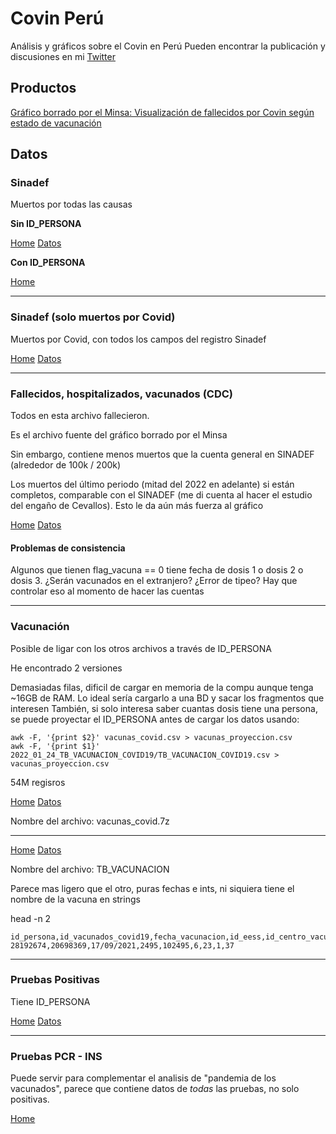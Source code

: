 # Covin Perú

Análisis y gráficos sobre el Covin en Perú
Pueden encontrar la publicación y discusiones en mi [Twitter](https://twitter.com/gjrossir)

## Productos

[Gráfico borrado por el Minsa: Visualización de fallecidos por Covin según estado de vacunación](https://datawrapper.dwcdn.net/naPx1/)


## Datos

### Sinadef


Muertos por todas las causas

**Sin ID_PERSONA**

[Home](https://www.datosabiertos.gob.pe/dataset/informaci%C3%B3n-de-fallecidos-del-sistema-nacional-de-defunciones-ministerio-de-salud/resource)
[Datos](https://cloud.minsa.gob.pe/s/nqF2irNbFomCLaa/download)


**Con ID_PERSONA**

[Home](https://www.datosabiertos.gob.pe/dataset/sinadef-certificado-defunciones)



----------------

### Sinadef (solo muertos por Covid)

Muertos por Covid, con todos los campos del registro Sinadef

[Home](https://www.datosabiertos.gob.pe/dataset/fallecidos-por-covid-19-ministerio-de-salud-minsa/resource/4b7636f3-5f0c-4404-8526)
[Datos](https://cloud.minsa.gob.pe/s/xJ2LQ3QyRW38Pe5/download)


----------------

### Fallecidos, hospitalizados, vacunados (CDC)

Todos en esta archivo fallecieron.

Es el archivo fuente del gráfico borrado por el Minsa

Sin embargo, contiene menos muertos que la cuenta general en SINADEF (alrededor de 100k / 200k)

Los muertos del último periodo (mitad del 2022 en adelante) si están completos, comparable con el SINADEF (me di cuenta al hacer el estudio del engaño de Cevallos). Esto le da aún más fuerza al gráfico

[Home](https://www.datosabiertos.gob.pe/dataset/fallecidos-hospitalizados-y-vacunados-por-covid-19)
[Datos](https://cloud.minsa.gob.pe/s/8EsmTzyiqmaySxk/download)

#### Problemas de consistencia

Algunos que tienen flag_vacuna == 0 tiene fecha de dosis 1 o dosis 2 o dosis 3. ¿Serán vacunados en el extranjero? ¿Error de tipeo? Hay que controlar eso al momento de hacer las cuentas


----------------

### Vacunación

Posible de ligar con los otros archivos a través de ID_PERSONA

He encontrado 2 versiones

Demasiadas filas, dificil de cargar en memoria de la compu aunque tenga ~16GB de RAM. Lo ideal sería cargarlo a una BD y sacar los fragmentos que interesen
También, si solo interesa saber cuantas dosis tiene una persona, se puede proyectar el ID_PERSONA antes de cargar los datos usando:

```
awk -F, '{print $2}' vacunas_covid.csv > vacunas_proyeccion.csv
awk -F, '{print $1}' 2022_01_24_TB_VACUNACION_COVID19/TB_VACUNACION_COVID19.csv > vacunas_proyeccion.csv
```

54M regisros


[Home](https://www.datosabiertos.gob.pe/dataset/vacunaci%C3%B3n-contra-covid-19-ministerio-de-salud-minsa)
[Datos](https://cloud.minsa.gob.pe/s/To2QtqoNjKqobfw/download)

Nombre del archivo: vacunas_covid.7z

--------------

[Home](https://www.datosabiertos.gob.pe/dataset/vacunacion)
[Datos](https://cloud.minsa.gob.pe/s/oHF5JSLEk8KzpPW/download)

Nombre del archivo: TB_VACUNACION

Parece mas ligero que el otro, puras fechas e ints, ni siquiera tiene el nombre de la vacuna en strings

head -n 2
```
id_persona,id_vacunados_covid19,fecha_vacunacion,id_eess,id_centro_vacunacion,id_vacuna,id_grupo_riesgo,dosis,edad
28192674,20698369,17/09/2021,2495,102495,6,23,1,37
```

----------------

### Pruebas Positivas

Tiene ID_PERSONA

[Home](https://www.datosabiertos.gob.pe/dataset/casos-positivos-por-covid-19-ministerio-de-salud-minsa)
[Datos](https://cloud.minsa.gob.pe/s/AC2adyLkHCKjmfm/download)

-----------------

### Pruebas PCR - INS

Puede servir para complementar el analisis de "pandemia de los vacunados", parece que contiene datos de *todas* las pruebas, no solo positivas.

[Home](https://www.datosabiertos.gob.pe/dataset/dataset-de-pruebas-moleculares-del-instituto-nacional-de-salud-para-covid-19-ins)
